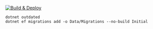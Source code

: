 [![Build & Deploy](https://github.com/Prokleta-Kuja/ciklonalozi/actions/workflows/build-deploy.yml/badge.svg)](https://github.com/Prokleta-Kuja/ciklonalozi/actions/workflows/build-deploy.yml)
```
dotnet outdated
dotnet ef migrations add -o Data/Migrations --no-build Initial
```